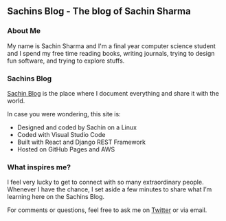 ## Sachins Blog - The blog of Sachin Sharma


### About Me

My name is Sachin Sharma and I'm a final year computer science student and I spend my free time reading books, writing journals, trying to design fun software, and trying to explore stuffs.


### Sachins Blog

[Sachin Blog](https://www.sachinsblog.in) is the place where I document everything and share it with the world.

In case you were wondering, this site is:

* Designed and coded by Sachin on a Linux
* Coded with Visual Studio Code
* Built with React and Django REST Framework
* Hosted on GitHub Pages and AWS


### What inspires me?

I feel very lucky to get to connect with so many extraordinary people. Whenever I have the chance, I set aside a few minutes to share what I’m learning here on the Sachins Blog.

For comments or questions, feel free to ask me on [Twitter](https://twitter.com/sachinshrmaa/) or via email.

